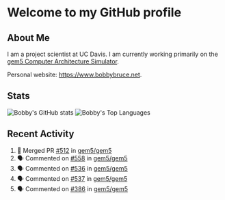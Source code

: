# Welcome to my GitHub profile

## About Me

I am a project scientist at UC Davis. I am currently working primarily on the [gem5 Computer Architecture Simulator](https://github.com/gem5).

Personal website: <https://www.bobbybruce.net>.

## Stats

![Bobby's GitHub stats](https://github-readme-stats.vercel.app/api?username=bobbyrbruce&show_icons=true&theme=responsive&include_all_commits=true&count_private=true&show=reviews&disable_animations=true)
![Bobby's Top Languages ](https://github-readme-stats.vercel.app/api/top-langs/?username=bobbyrbruce&layout=compact&theme=responsive&count_private=true&langs_count=10&disable_animations=true)

## Recent Activity

<!--START_SECTION:activity-->
1. 🎉 Merged PR [#512](https://github.com/gem5/gem5/pull/512) in [gem5/gem5](https://github.com/gem5/gem5)
2. 🗣 Commented on [#558](https://github.com/gem5/gem5/issues/558#issuecomment-1808468849) in [gem5/gem5](https://github.com/gem5/gem5)
3. 🗣 Commented on [#536](https://github.com/gem5/gem5/pull/536#issuecomment-1808296401) in [gem5/gem5](https://github.com/gem5/gem5)
4. 🗣 Commented on [#537](https://github.com/gem5/gem5/pull/537#issuecomment-1808257360) in [gem5/gem5](https://github.com/gem5/gem5)
5. 🗣 Commented on [#386](https://github.com/gem5/gem5/pull/386#issuecomment-1808250267) in [gem5/gem5](https://github.com/gem5/gem5)
<!--END_SECTION:activity-->
